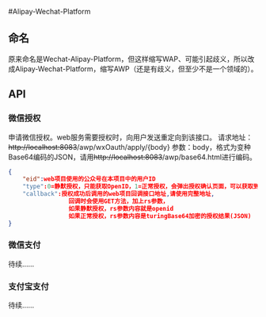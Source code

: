 #Alipay-Wechat-Platform
## 命名
原来命名是Wechat-Alipay-Platform，但这样缩写WAP、可能引起歧义，所以改成Alipay-Wechat-Platform，缩写AWP（还是有歧义，但至少不是一个领域的）。

## API
### 微信授权
申请微信授权。web服务需要授权时，向用户发送重定向到该接口。
请求地址：~~http://localhost:8083~~/awp/wxOauth/apply/{body}
参数：body，格式为变种Base64编码的JSON，请用~~http://localhost:8083~~/awp/base64.html进行编码。  
```json
{
    "eid":web项目使用的公众号在本项目中的用户ID
    "type":0=静默授权，只能获取OpenID，1=正常授权，会弹出授权确认页面，可以获取到用户信息
    "callback":授权成功后调用的web项目回调接口地址,请使用完整地址,
                 回调时会使用GET方法，加上rs参数，
                 如果静默授权，rs参数内容就是openid
                 如果正常授权，rs参数内容是turingBase64加密的授权结果(JSON)
}
```

### 微信支付
待续……

### 支付宝支付
待续……